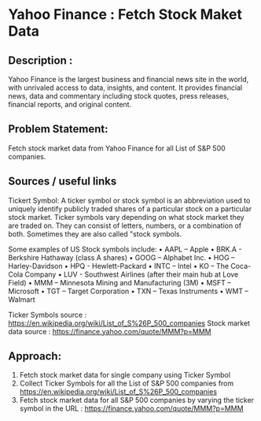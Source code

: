 # Yahoo Finance : Fetch Stock Maket Data

## Description : 
Yahoo Finance is the largest business and financial news site in the world, with unrivaled access to data, insights, and content. It provides financial news, data and commentary including stock quotes, press releases, financial reports, and original content.
## Problem Statement: 
Fetch stock market data from Yahoo Finance for all List of S&P 500 companies.
## Sources / useful links
Tickert Symbol:
A ticker symbol or stock symbol is an abbreviation used to uniquely identify publicly traded shares of a particular stock on a particular stock market. Ticker symbols vary depending on what stock market they are traded on. They can consist of letters, numbers, or a combination of both. Sometimes they are also called "stock symbols.

Some examples of US Stock symbols include:
•	AAPL – Apple
•	BRK.A - Berkshire Hathaway (class A shares)
•	GOOG – Alphabet Inc.
•	HOG – Harley-Davidson
•	HPQ - Hewlett-Packard
•	INTC – Intel
•	KO – The Coca-Cola Company
•	LUV - Southwest Airlines (after their main hub at Love Field)
•	MMM – Minnesota Mining and Manufacturing (3M)
•	MSFT – Microsoft
•	TGT – Target Corporation
•	TXN – Texas Instruments
•	WMT – Walmart

Ticker Symbols source : https://en.wikipedia.org/wiki/List_of_S%26P_500_companies
Stock market data source : https://finance.yahoo.com/quote/MMM?p=MMM

## Approach: 
1.	Fetch stock market data for single company using Ticker Symbol
2.	Collect Ticker Symbols for all the List of S&P 500 companies from https://en.wikipedia.org/wiki/List_of_S%26P_500_companies
3.	Fetch stock market data for all S&P 500 companies by varying the ticker symbol in the URL : https://finance.yahoo.com/quote/MMM?p=MMM
